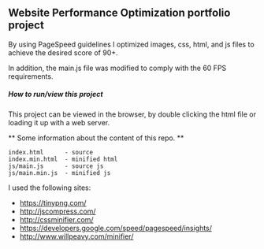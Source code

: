## Website Performance Optimization portfolio project

By using PageSpeed guidelines I optimized images, css, html, and js files to achieve the desired score of 90+.

In addition, the main.js file was modified to comply with the 60 FPS requirements.

##### How to run/view this project 
This project can be viewed in the browser, by double clicking the html file or loading it up with a web server.

** Some information about the content of this repo. **
```
index.html 		- source
index.min.html 	- minified html
js/main.js      - source js
js/main.min.js  - minified js
```

I used the following sites:
 - https://tinypng.com/
 - http://jscompress.com/
 - http://cssminifier.com/
 - https://developers.google.com/speed/pagespeed/insights/
 - http://www.willpeavy.com/minifier/

